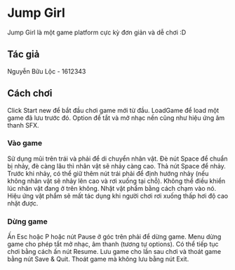 # Jump Girl

Jump Girl là một game platform cực kỳ đơn giản và dễ chơi :D

## Tác giả
Nguyễn Bữu Lộc - 1612343

## Cách chơi

Click Start new để bắt đầu chơi game mới từ đầu.
LoadGame để load một game đã lưu trước đó.
Option để tắt và mở nhạc nền cũng như hiệu ứng âm thanh SFX.

### Vào game
Sử dụng mũi trên trái và phải để di chuyển nhân vật.
Đè nút Space để chuẩn bị nhảy, đè càng lâu thì nhân vật sẽ nhảy càng cao.
Thả nút Space để nhảy. Trước khi nhảy, có thể giữ thêm nút trái phải để định hướng nhảy (nếu không nhân vật sẽ nhảy lên cao và rơi xuống tại chỗ).
Không thể điều khiển lúc nhân vật đang ở trên không.
Nhặt vật phẩm bằng cách chạm vào nó. Hiệu ứng vật phẩm sẽ mất tác dụng khi người chơi rơi xuống thấp hơi độ cao nhặt được.

### Dừng game
Ấn Esc hoặc P hoặc nút Pause ở góc trên phải để dừng game.
Menu dừng game cho phép tắt mở nhạc, âm thanh (tương tự options). 
Có thể tiếp tục chơi bằng cách ấn nút Resume.
Lưu game cho lần sau chơi và thoát game bằng nút Save & Quit.
Thoát game mà không lưu bằng nút Exit.
